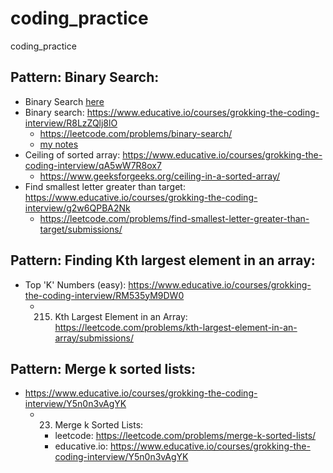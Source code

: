 # coding_practice
coding_practice



## Pattern: Binary Search:
  * Binary Search [here](leetcode)
  * Binary search: https://www.educative.io/courses/grokking-the-coding-interview/R8LzZQlj8lO <br>
    *  https://leetcode.com/problems/binary-search/ <br>
    * [my notes](leetcode/704.BinarySearch)
  * Ceiling of sorted array: https://www.educative.io/courses/grokking-the-coding-interview/qA5wW7R8ox7
    * https://www.geeksforgeeks.org/ceiling-in-a-sorted-array/
  * Find smallest letter greater than target: https://www.educative.io/courses/grokking-the-coding-interview/g2w6QPBA2Nk
    * https://leetcode.com/problems/find-smallest-letter-greater-than-target/submissions/


## Pattern: Finding Kth largest element in an array:
  * Top 'K' Numbers (easy): https://www.educative.io/courses/grokking-the-coding-interview/RM535yM9DW0
    * 215. Kth Largest Element in an Array: https://leetcode.com/problems/kth-largest-element-in-an-array/submissions/


## Pattern: Merge k sorted lists:
  * https://www.educative.io/courses/grokking-the-coding-interview/Y5n0n3vAgYK
    * 23. Merge k Sorted Lists: 
      * leetcode: https://leetcode.com/problems/merge-k-sorted-lists/
      * educative.io: https://www.educative.io/courses/grokking-the-coding-interview/Y5n0n3vAgYK



